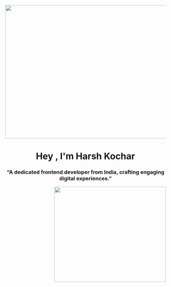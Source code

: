 <img align="center" src="https://i.redd.it/n91yji2yz6yb1.gif" width="900" height="420" frameBorder="0" class="giphy-embed" allowFullScreen></img>
<h1 align="center">Hey , I'm Harsh Kochar</h1>
<h3 align="center">“A dedicated frontend developer from India, crafting engaging digital experiences.”</h3>
<img align="right" src="https://giffiles.alphacoders.com/215/215911.gif" width="480" height="270" style="object-fit: cover; width: 350px;height: 300px;" frameBorder="0" class="giphy-embed" ></img>

